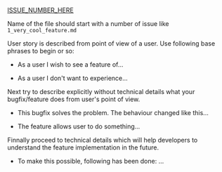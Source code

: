 [ISSUE_NUMBER_HERE](http://link_on_issue)

Name of the file should start with a number of issue like `1_very_cool_feature.md`

User story is described from point of view of a user. Use following base phrases to begin or so:

- As a user I wish to see a feature of...

- As a user I don't want to experience...

Next try to describe explicitly without technical details what your bugfix/feature does from user's point of view.

- This bugfix solves the problem. The behaviour changed like this... 

- The feature allows user to do something...

Finnally proceed to technical details which will help developers to understand the feature implementation in the future.

- To make this possible, following has been done: ... 